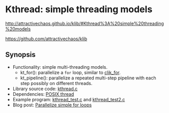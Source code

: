 # Kthread: simple threading models

http://attractivechaos.github.io/klib/#Kthread%3A%20simple%20threading%20models

https://github.com/attractivechaos/klib

## Synopsis

- Functionality: simple multi-threading models.
  - kt_for(): parallelize a `for` loop, similar to [clik_for](http://faculty.knox.edu/dbunde/teaching/cilk/#cilk_for).
  - kt_pipeline(): parallelize a repeated multi-step pipeline with each step possibly on different threads.
- Library source code: [kthread.c](https://github.com/attractivechaos/klib/blob/master/kthread.c)
- Dependencies: [POSIX thread](http://en.wikipedia.org/wiki/Native_POSIX_Thread_Library)
- Example program: [kthread_test.c](https://github.com/attractivechaos/klib/blob/master/test/kthread_test.c) and [kthread_test2.c](https://github.com/attractivechaos/klib/blob/master/test/kthread_test2.c)
- Blog post: [Parallelize simple for loops](https://attractivechaos.wordpress.com/2013/10/11/parallelizing-simple-for-loops/)

